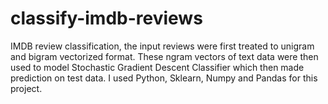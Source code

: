 # classify-imdb-reviews
IMDB review classification, the input reviews were first treated to unigram and bigram vectorized format. These ngram vectors of text data were then used to model Stochastic Gradient Descent Classifier which then made prediction on test data. I used Python, Sklearn, Numpy and Pandas for this project. 
